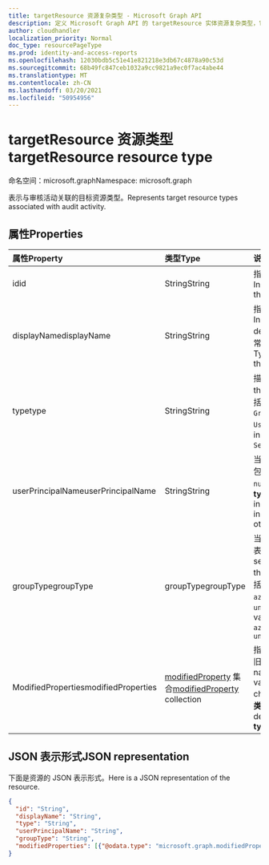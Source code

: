 ```yaml
---
title: targetResource 资源复杂类型 - Microsoft Graph API
description: 定义 Microsoft Graph API 的 targetResource 实体资源复杂类型，它支持审核日志报告 (租户) 活动。
author: cloudhandler
localization_priority: Normal
doc_type: resourcePageType
ms.prod: identity-and-access-reports
ms.openlocfilehash: 12030bdb5c51e41e821218e3db67c4878a90c53d
ms.sourcegitcommit: 68b49fc847ceb1032a9cc9821a9ec0f7ac4abe44
ms.translationtype: MT
ms.contentlocale: zh-CN
ms.lasthandoff: 03/20/2021
ms.locfileid: "50954956"
---
```

# <a name="targetresource-resource-type"></a><span data-ttu-id="09d0a-103">targetResource 资源类型</span><span class="sxs-lookup"><span data-stu-id="09d0a-103">targetResource resource type</span></span>

<span data-ttu-id="09d0a-104">命名空间：microsoft.graph</span><span class="sxs-lookup"><span data-stu-id="09d0a-104">Namespace: microsoft.graph</span></span>

<span data-ttu-id="09d0a-105">表示与审核活动关联的目标资源类型。</span><span class="sxs-lookup"><span data-stu-id="09d0a-105">Represents target resource types associated with audit activity.</span></span> 


## <a name="properties"></a><span data-ttu-id="09d0a-106">属性</span><span class="sxs-lookup"><span data-stu-id="09d0a-106">Properties</span></span>

| <span data-ttu-id="09d0a-107">属性</span><span class="sxs-lookup"><span data-stu-id="09d0a-107">Property</span></span>     | <span data-ttu-id="09d0a-108">类型</span><span class="sxs-lookup"><span data-stu-id="09d0a-108">Type</span></span>   |<span data-ttu-id="09d0a-109">说明</span><span class="sxs-lookup"><span data-stu-id="09d0a-109">Description</span></span>|
|:---------------|:--------|:----------|
|<span data-ttu-id="09d0a-110">id</span><span class="sxs-lookup"><span data-stu-id="09d0a-110">id</span></span>|<span data-ttu-id="09d0a-111">String</span><span class="sxs-lookup"><span data-stu-id="09d0a-111">String</span></span>|<span data-ttu-id="09d0a-112">指示资源的唯一 ID。</span><span class="sxs-lookup"><span data-stu-id="09d0a-112">Indicates the unique ID of the resource.</span></span>|
|<span data-ttu-id="09d0a-113">displayName</span><span class="sxs-lookup"><span data-stu-id="09d0a-113">displayName</span></span>|<span data-ttu-id="09d0a-114">String</span><span class="sxs-lookup"><span data-stu-id="09d0a-114">String</span></span>|<span data-ttu-id="09d0a-115">指示为资源定义的可见名称。</span><span class="sxs-lookup"><span data-stu-id="09d0a-115">Indicates the visible name defined for the resource.</span></span> <span data-ttu-id="09d0a-116">通常在创建资源时指定。</span><span class="sxs-lookup"><span data-stu-id="09d0a-116">Typically specified when the resource is created.</span></span>|
|<span data-ttu-id="09d0a-117">type</span><span class="sxs-lookup"><span data-stu-id="09d0a-117">type</span></span>|<span data-ttu-id="09d0a-118">String</span><span class="sxs-lookup"><span data-stu-id="09d0a-118">String</span></span>|<span data-ttu-id="09d0a-119">描述资源类型。</span><span class="sxs-lookup"><span data-stu-id="09d0a-119">Describes the resource type.</span></span>  <span data-ttu-id="09d0a-120">示例值包括 `Application` 、 、 和 `Group` `ServicePrincipal` `User` 。</span><span class="sxs-lookup"><span data-stu-id="09d0a-120">Example values include `Application`, `Group`, `ServicePrincipal`, and `User`.</span></span>|
|<span data-ttu-id="09d0a-121">userPrincipalName</span><span class="sxs-lookup"><span data-stu-id="09d0a-121">userPrincipalName</span></span>|<span data-ttu-id="09d0a-122">String</span><span class="sxs-lookup"><span data-stu-id="09d0a-122">String</span></span>|<span data-ttu-id="09d0a-123">当 **type** 设置为 `User` 时，这包括启动该操作的用户名; `null` 对于其他类型。</span><span class="sxs-lookup"><span data-stu-id="09d0a-123">When **type** is set to `User`, this includes the user name that initiated the action; `null` for other types.</span></span>|
|<span data-ttu-id="09d0a-124">groupType</span><span class="sxs-lookup"><span data-stu-id="09d0a-124">groupType</span></span>|<span data-ttu-id="09d0a-125">groupType</span><span class="sxs-lookup"><span data-stu-id="09d0a-125">groupType</span></span>|<span data-ttu-id="09d0a-126">当 **type** 设置为 `Group` 时，这表示组类型。</span><span class="sxs-lookup"><span data-stu-id="09d0a-126">When **type** is set to `Group`, this indicates the group type.</span></span>  <span data-ttu-id="09d0a-127">可能的值包括 `unifiedGroups` ：、 `azureAD` 和 `unknownFutureValue`</span><span class="sxs-lookup"><span data-stu-id="09d0a-127">Possible values are: `unifiedGroups`, `azureAD`, and `unknownFutureValue`</span></span>|
|<span data-ttu-id="09d0a-128">ModifiedProperties</span><span class="sxs-lookup"><span data-stu-id="09d0a-128">modifiedProperties</span></span>|<span data-ttu-id="09d0a-129">[modifiedProperty](modifiedproperty.md) 集合</span><span class="sxs-lookup"><span data-stu-id="09d0a-129">[modifiedProperty](modifiedproperty.md) collection</span></span>|<span data-ttu-id="09d0a-130">指示更改的每个属性的名称、旧值和新值。</span><span class="sxs-lookup"><span data-stu-id="09d0a-130">Indicates name, old value and new value of each attribute that changed.</span></span> <span data-ttu-id="09d0a-131">属性值取决于操作 **类型**。</span><span class="sxs-lookup"><span data-stu-id="09d0a-131">Property values depend on the operation **type**.</span></span>|

## <a name="json-representation"></a><span data-ttu-id="09d0a-132">JSON 表示形式</span><span class="sxs-lookup"><span data-stu-id="09d0a-132">JSON representation</span></span>

<span data-ttu-id="09d0a-133">下面是资源的 JSON 表示形式。</span><span class="sxs-lookup"><span data-stu-id="09d0a-133">Here is a JSON representation of the resource.</span></span>

<!-- {
  "blockType": "resource",
  "optionalProperties": [

  ],
  "@odata.type": "microsoft.graph.targetResource"
}-->

```json
{
  "id": "String",
  "displayName": "String",
  "type": "String",
  "userPrincipalName": "String",
  "groupType": "String", 
  "modifiedProperties": [{"@odata.type": "microsoft.graph.modifiedProperty"}]
}

```


<!-- uuid: 8fcb5dbc-d5aa-4681-8e31-b001d5168d79
2015-10-25 14:57:30 UTC -->
<!-- {
  "type": "#page.annotation",
  "description": "targetResource resource",
  "keywords": "",
  "section": "documentation",
  "tocPath": ""
}-->


